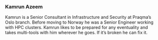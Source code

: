 ---
---
### Kamrun Azeem

Kamrun is a Senior Consultant in Infrastructure and Security at Praqma’s Oslo branch. Before moving to Norway he was a Senior Engineer working with HPC clusters. Kamrun likes to be prepared for any eventuality and takes multi-tools with him wherever he goes. If it’s broken he can fix it.